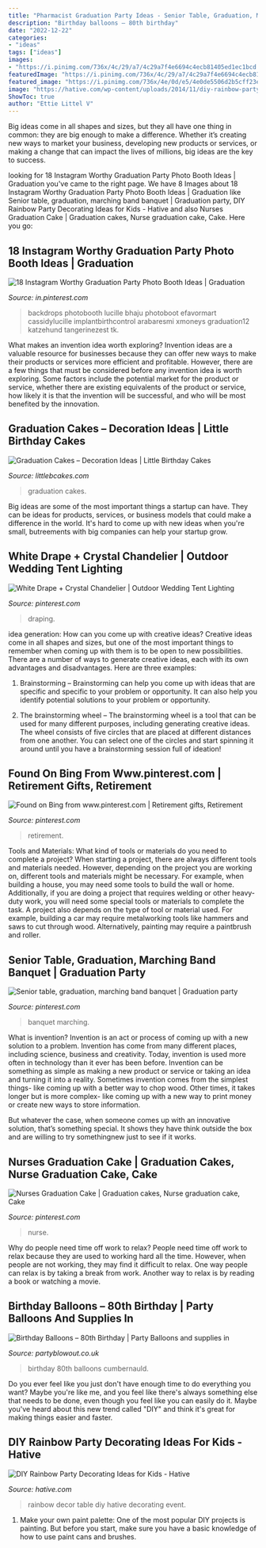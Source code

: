 ```yaml
---
title: "Pharmacist Graduation Party Ideas - Senior Table, Graduation, Marching Band Banquet"
description: "Birthday balloons – 80th birthday"
date: "2022-12-22"
categories:
- "ideas"
tags: ["ideas"]
images:
- "https://i.pinimg.com/736x/4c/29/a7/4c29a7f4e6694c4ecb81405ed1ec1bcd.jpg"
featuredImage: "https://i.pinimg.com/736x/4c/29/a7/4c29a7f4e6694c4ecb81405ed1ec1bcd.jpg"
featured_image: "https://i.pinimg.com/736x/4e/0d/e5/4e0de5506d2b5cff23ebc7be28abecef.jpg"
image: "https://hative.com/wp-content/uploads/2014/11/diy-rainbow-party-decorating-ideas/5-rainbow-table-decor.jpg"
ShowToc: true
author: "Ettie Littel V"
---
```



Big ideas come in all shapes and sizes, but they all have one thing in common: they are big enough to make a difference. Whether it’s creating new ways to market your business, developing new products or services, or making a change that can impact the lives of millions, big ideas are the key to success.

	

		
looking for 18 Instagram Worthy Graduation Party Photo Booth Ideas | Graduation you've came to the right page. We have 8 Images about 18 Instagram Worthy Graduation Party Photo Booth Ideas | Graduation like Senior table, graduation, marching band banquet | Graduation party, DIY Rainbow Party Decorating Ideas for Kids - Hative and also Nurses Graduation Cake | Graduation cakes, Nurse graduation cake, Cake. Here you go:
		
    
## 18 Instagram Worthy Graduation Party Photo Booth Ideas | Graduation

<img loading=lazy src="https://i.pinimg.com/736x/e3/80/ad/e380ad423dc6c91c407dd6b48d64ad2e.jpg" onerror="this.onerror=null;this.src='https://tse4.mm.bing.net/th?id=OIP.awizvaVSQ5mzwiJXp_DyDQHaNK&amp;pid=15.1';" alt="18 Instagram Worthy Graduation Party Photo Booth Ideas | Graduation">

_Source: in.pinterest.com_

>backdrops photobooth lucille bhaju photoboot efavormart cassidylucille implantbirthcontrol arabaresmi xmoneys graduation12 katzehund tangerinezest tk. 

	

What makes an invention idea worth exploring?
Invention ideas are a valuable resource for businesses because they can offer new ways to make their products or services more efficient and profitable. However, there are a few things that must be considered before any invention idea is worth exploring. 
Some factors include the potential market for the product or service, whether there are existing equivalents of the product or service, how likely it is that the invention will be successful, and who will be most benefited by the innovation.

    
## Graduation Cakes – Decoration Ideas | Little Birthday Cakes

<img loading=lazy src="http://www.littlebcakes.com/wp-content/uploads/2013/08/Images-of-Graduation-Cakes.jpg" onerror="this.onerror=null;this.src='https://tse3.mm.bing.net/th?id=OIP.tNdOWBCHkn9KqDZVnVQ0GAHaLG&amp;pid=15.1';" alt="Graduation Cakes – Decoration Ideas | Little Birthday Cakes">

_Source: littlebcakes.com_

>graduation cakes. 

	

Big ideas are some of the most important things a startup can have. They can be ideas for products, services, or business models that could make a difference in the world. It's hard to come up with new ideas when you're small, butreements with big companies can help your startup grow.

    
## White Drape + Crystal Chandelier | Outdoor Wedding Tent Lighting

<img loading=lazy src="https://i.pinimg.com/736x/4e/0d/e5/4e0de5506d2b5cff23ebc7be28abecef.jpg" onerror="this.onerror=null;this.src='https://tse3.mm.bing.net/th?id=OIP.7ok3mevJLJC74adbyOI8-gHaLH&amp;pid=15.1';" alt="White Drape + Crystal Chandelier | Outdoor Wedding Tent Lighting">

_Source: pinterest.com_

>draping. 

	

idea generation: How can you come up with creative ideas?
Creative ideas come in all shapes and sizes, but one of the most important things to remember when coming up with them is to be open to new possibilities. There are a number of ways to generate creative ideas, each with its own advantages and disadvantages. Here are three examples:
1. Brainstorming – Brainstorming can help you come up with ideas that are specific and specific to your problem or opportunity. It can also help you identify potential solutions to your problem or opportunity.

2. The brainstorming wheel – The brainstorming wheel is a tool that can be used for many different purposes, including generating creative ideas. The wheel consists of five circles that are placed at different distances from one another. You can select one of the circles and start spinning it around until you have a brainstorming session full of ideation!


    
## Found On Bing From Www.pinterest.com | Retirement Gifts, Retirement

<img loading=lazy src="https://i.pinimg.com/736x/74/6a/8d/746a8d340c8ba5d8775466512b5e494a--retirement-gifts-teacher-retirement.jpg" onerror="this.onerror=null;this.src='https://tse1.mm.bing.net/th?id=OIP.UjwWqTHNJWv11y43O71R8gHaJ3&amp;pid=15.1';" alt="Found on Bing from www.pinterest.com | Retirement gifts, Retirement">

_Source: pinterest.com_

>retirement. 

	

Tools and Materials: What kind of tools or materials do you need to complete a project?
When starting a project, there are always different tools and materials needed. However, depending on the project you are working on, different tools and materials might be necessary.  For example, when building a house, you may need some tools to build the wall or home.  Additionally, if you are doing a project that requires welding or other heavy-duty work, you will need some special tools or materials to complete the task.   A project also depends on the type of tool or material used. For example, building a car may require metalworking tools like hammers and saws to cut through wood. Alternatively, painting may require a paintbrush and roller.

    
## Senior Table, Graduation, Marching Band Banquet | Graduation Party

<img loading=lazy src="https://i.pinimg.com/736x/4c/29/a7/4c29a7f4e6694c4ecb81405ed1ec1bcd.jpg" onerror="this.onerror=null;this.src='https://tse3.mm.bing.net/th?id=OIP.nQNGPg0mWJ0wvZvKz7L2nAHaJ3&amp;pid=15.1';" alt="Senior table, graduation, marching band banquet | Graduation party">

_Source: pinterest.com_

>banquet marching. 

	

What is invention?
Invention is an act or process of coming up with a new solution to a problem. Invention has come from many different places, including science, business and creativity. Today, invention is used more often in technology than it ever has been before. 
Invention can be something as simple as making a new product or service or taking an idea and turning it into a reality. Sometimes invention comes from the simplest things- like coming up with a better way to chop wood. Other times, it takes longer but is more complex- like coming up with a new way to print money or create new ways to store information. 

But whatever the case, when someone comes up with an innovative solution, that’s something special. It shows they have think outside the box and are willing to try somethingnew just to see if it works.

    
## Nurses Graduation Cake | Graduation Cakes, Nurse Graduation Cake, Cake

<img loading=lazy src="https://i.pinimg.com/736x/40/c2/af/40c2af681e96e264a0669326e164abd4.jpg" onerror="this.onerror=null;this.src='https://tse1.mm.bing.net/th?id=OIP.P1a9EIIauhiGVOvJMHWIEQHaJ4&amp;pid=15.1';" alt="Nurses Graduation Cake | Graduation cakes, Nurse graduation cake, Cake">

_Source: pinterest.com_

>nurse. 

	

Why do people need time off work to relax?
People need time off work to relax because they are used to working hard all the time. However, when people are not working, they may find it difficult to relax. One way people can relax is by taking a break from work. Another way to relax is by reading a book or watching a movie.

    
## Birthday Balloons – 80th Birthday | Party Balloons And Supplies In

<img loading=lazy src="http://www.partyblowout.co.uk/wp-content/gallery/80th-birthday-1/2016-06-11-17.52.57-1.jpg" onerror="this.onerror=null;this.src='https://tse3.mm.bing.net/th?id=OIP.2XH-E9yEJnJ4DpYh7koEaAAAAA&amp;pid=15.1';" alt="Birthday Balloons – 80th Birthday | Party Balloons and supplies in">

_Source: partyblowout.co.uk_

>birthday 80th balloons cumbernauld. 

	

Do you ever feel like you just don't have enough time to do everything you want? Maybe you're like me, and you feel like there's always something else that needs to be done, even though you feel like you can easily do it. Maybe you've heard about this new trend called "DIY" and think it's great for making things easier and faster.

    
## DIY Rainbow Party Decorating Ideas For Kids - Hative

<img loading=lazy src="https://hative.com/wp-content/uploads/2014/11/diy-rainbow-party-decorating-ideas/5-rainbow-table-decor.jpg" onerror="this.onerror=null;this.src='https://tse1.mm.bing.net/th?id=OIP.nMuxdESfSZj1uaUReL2v-AHaLI&amp;pid=15.1';" alt="DIY Rainbow Party Decorating Ideas for Kids - Hative">

_Source: hative.com_

>rainbow decor table diy hative decorating event. 

	

1. Make your own paint palette: One of the most popular DIY projects is painting. But before you start, make sure you have a basic knowledge of how to use paint cans and brushes.

